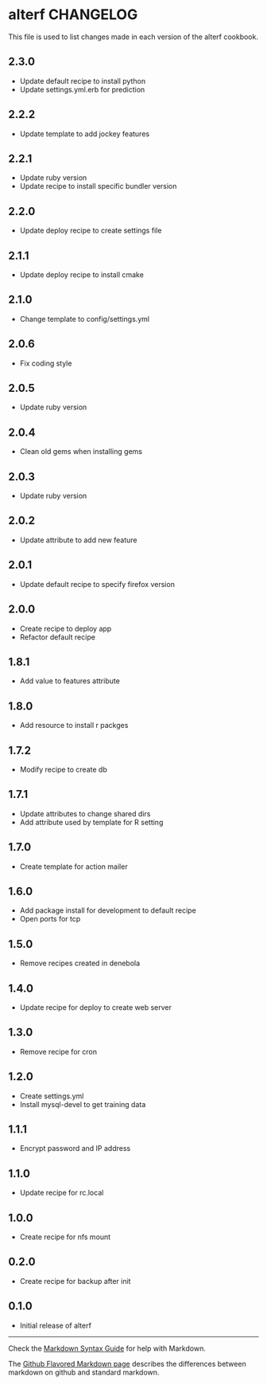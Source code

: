 # alterf CHANGELOG

This file is used to list changes made in each version of the alterf cookbook.

## 2.3.0
- Update default recipe to install python
- Update settings.yml.erb for prediction

## 2.2.2
- Update template to add jockey features

## 2.2.1
- Update ruby version
- Update recipe to install specific bundler version

## 2.2.0
- Update deploy recipe to create settings file

## 2.1.1
- Update deploy recipe to install cmake

## 2.1.0
- Change template to config/settings.yml

## 2.0.6
- Fix coding style

## 2.0.5
- Update ruby version

## 2.0.4
- Clean old gems when installing gems

## 2.0.3
- Update ruby version

## 2.0.2
- Update attribute to add new feature

## 2.0.1
- Update default recipe to specify firefox version

## 2.0.0
- Create recipe to deploy app
- Refactor default recipe

## 1.8.1
- Add value to features attribute

## 1.8.0
- Add resource to install r packges

## 1.7.2
- Modify recipe to create db

## 1.7.1
- Update attributes to change shared dirs
- Add attribute used by template for R setting

## 1.7.0
- Create template for action mailer

## 1.6.0
- Add package install for development to default recipe
- Open ports for tcp

## 1.5.0
- Remove recipes created in denebola

## 1.4.0
- Update recipe for deploy to create web server

## 1.3.0
- Remove recipe for cron

## 1.2.0
- Create settings.yml
- Install mysql-devel to get training data

## 1.1.1
- Encrypt password and IP address

## 1.1.0
- Update recipe for rc.local

## 1.0.0
- Create recipe for nfs mount

## 0.2.0
- Create recipe for backup after init

## 0.1.0
- Initial release of alterf

- - -
Check the [Markdown Syntax Guide](http://daringfireball.net/projects/markdown/syntax) for help with Markdown.

The [Github Flavored Markdown page](http://github.github.com/github-flavored-markdown/) describes the differences between markdown on github and standard markdown.

